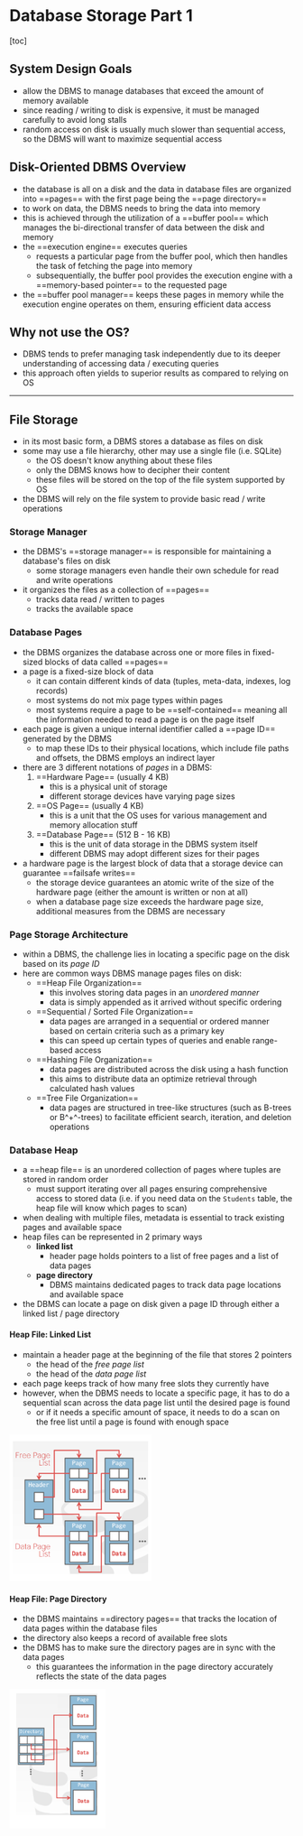 # Database Storage Part 1

[toc]

## System Design Goals

- allow the DBMS to manage databases that exceed the amount of memory available
- since reading / writing to disk is expensive, it must be managed carefully to avoid long stalls
- random access on disk is usually much slower than sequential access, so the DBMS will want to maximize sequential access

## Disk-Oriented DBMS Overview

- the database is all on a disk and the data in database files are organized into ==pages== with the first page being the ==page directory==
- to work on data, the DBMS needs to bring the data into memory
- this is achieved through the utilization of a ==buffer pool== which manages the bi-directional transfer of data between the disk and memory 
- the ==execution engine== executes queries
  - requests a particular page from the buffer pool, which then handles the task of  fetching the page into memory
  - subsequentially, the buffer pool provides the execution engine with a ==memory-based pointer== to the requested page
- the ==buffer pool manager== keeps these pages in memory while the execution engine operates on them, ensuring efficient data access   

## Why not use the OS?

- DBMS tends to prefer managing task independently due to its deeper understanding of accessing data / executing queries
- this approach often yields to superior results as compared to relying on OS

<hr>

## File Storage

- in its most basic form, a DBMS stores a database as files on disk
- some may use a file hierarchy, other may use a single file (i.e. SQLite)
  - the OS doesn't know anything about these files
  - only the DBMS knows how to decipher their content
  - these files will be stored on the top of the file system supported by OS 
- the DBMS will rely on the file system to provide basic read / write operations

### Storage Manager

- the DBMS's ==storage manager== is responsible for maintaining a database's files on disk
  - some storage managers even handle their own schedule for read and write operations
- it organizes the files as a collection of ==pages== 
  - tracks data read / written to pages
  - tracks the available space

### Database Pages 

- the DBMS organizes the database across one or more files in fixed-sized blocks of data called ==pages== 
- a page is a fixed-size block of data
  - it can contain different kinds of data (tuples, meta-data, indexes, log records)
  - most systems do not mix page types within pages
  - most systems require a page to be ==self-contained== meaning all the information needed to read a page is on the page itself 
- each page is given a unique internal identifier called a ==page ID== generated by the DBMS 
  - to map these IDs to their physical locations, which include file paths and offsets, the DBMS employs an indirect layer
- there are 3 different notations of *pages* in a DBMS:
  1. ==Hardware Page== (usually 4 KB)
     - this is a physical unit of storage
     - different storage devices have varying page sizes
  2. ==OS Page== (usually 4 KB)
     - this is a unit that the OS uses for various management and memory allocation stuff
  3. ==Database Page== (512 B - 16 KB)
     - this is the unit of data storage in the DBMS system itself
     - different DBMS may adopt different sizes for their pages
- a hardware page is the largest block of data that a storage device can guarantee ==failsafe writes==
  - the storage device guarantees an atomic write of the size of the hardware page (either the amount is written or non at all)
  - when a database page size exceeds the hardware page size, additional measures from the DBMS are necessary

### Page Storage Architecture

- within a DBMS, the challenge lies in locating a specific page on the disk based on its *page ID*
- here are common ways DBMS manage pages files on disk:
  - ==Heap File Organization==
    - this involves storing data pages in an *unordered manner*
    - data is simply appended as it arrived without specific ordering
  - ==Sequential / Sorted File Organization==
    - data pages are arranged in a sequential or ordered manner based on certain criteria such as a primary key
    - this can speed up certain types of queries and enable range-based access
  - ==Hashing File Organization==
    - data pages are distributed across the disk using a hash function
    - this aims to distribute data an optimize retrieval through calculated hash values
  - ==Tree File Organization==
    - data pages are structured in tree-like structures (such as B-trees or B^+^-trees) to facilitate efficient search, iteration, and deletion operations

### Database Heap

- a ==heap file== is an unordered collection of pages where tuples are stored in random order
  - must support iterating over all pages ensuring comprehensive access to stored data (i.e. if you need data on the `Students` table, the heap file will know which pages to scan)
- when dealing with multiple files, metadata is essential to track existing pages and available space
- heap files can be represented in 2 primary ways
  - **linked list**
    - header page holds pointers to a list of free pages and a list of data pages
  - **page directory**
    - DBMS maintains dedicated pages to track data page locations and available space
- the DBMS can locate a page on disk given a page ID through either a linked list / page directory

#### Heap File: Linked List

- maintain a header page at the beginning of the file that stores 2 pointers
  - the head of the *free page list*
  - the head of the *data page list*
- each page keeps track of how many free slots they currently have
- however, when the DBMS needs to locate a specific page, it has to do a sequential scan across the data page list until the desired page is found
  - or if it needs a specific amount of space, it needs to do a scan on the free list until a page is found with enough space

<img src="images/image-20230913200003239.png" alt="image-20230913200003239" style="zoom:67%;" />

#### Heap File: Page Directory

- the DBMS maintains ==directory pages== that tracks the location of data pages within the database files
- the directory also keeps a record of available free slots
- the DBMS has to make sure the directory pages are in sync with the data pages
  - this guarantees the information in the page directory accurately reflects the state of the data pages

<img src="images/image-20230913200248303.png" alt="image-20230913200248303" style="zoom:67%;" />

